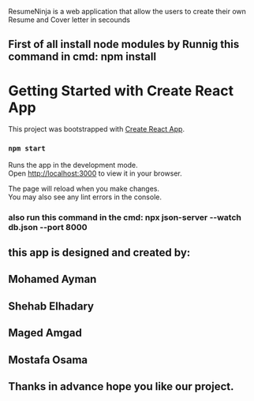 ResumeNinja is a web application that allow the users to create their own Resume and Cover letter in secounds

## First of all install node modules by Runnig this command in cmd: npm install

# Getting Started with Create React App

This project was bootstrapped with [Create React App](https://github.com/facebook/create-react-app).

### `npm start`

Runs the app in the development mode.\
Open [http://localhost:3000](http://localhost:3000) to view it in your browser.

The page will reload when you make changes.\
You may also see any lint errors in the console.

### also run this command in the cmd: npx json-server --watch db.json --port 8000

## this app is designed and created by:

## Mohamed Ayman

## Shehab Elhadary

## Maged Amgad

## Mostafa Osama

## Thanks in advance hope you like our project.
